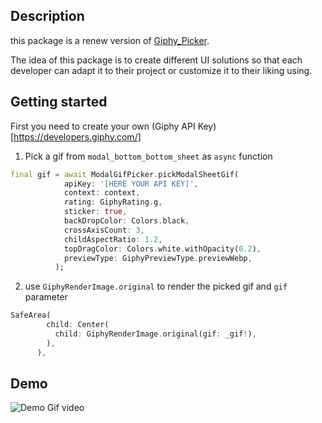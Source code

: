 ## Description
this package is a renew version of [Giphy_Picker](https://pub.dev/packages/giphy_picker).

The idea of this package is to create different UI solutions so that each developer can adapt it to their project or customize it to their liking using.

## Getting started

First you need to create your own (Giphy API Key)[https://developers.giphy.com/]

1) Pick a gif from `modal_bottom_bottom_sheet` as `async` function
```dart
final gif = await ModalGifPicker.pickModalSheetGif(
            apiKey: '[HERE YOUR API KEY]',
            context: context,
            rating: GiphyRating.g,
            sticker: true,
            backDropColor: Colors.black,
            crossAxisCount: 3,
            childAspectRatio: 1.2,
            topDragColor: Colors.white.withOpacity(0.2),
            previewType: GiphyPreviewType.previewWebp,
          );

```

2) use `GiphyRenderImage.original` to render the picked gif and `gif` parameter
```dart
SafeArea(
        child: Center(
          child: GiphyRenderImage.original(gif: _gif!),
        ),
      ),
```

## Demo
![Demo Gif video](https://github.com/camilo1498/modal_gif_picker/blob/main/screenshots/giphydemo.gif)
